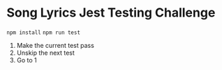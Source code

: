 # Song Lyrics Jest Testing Challenge
`npm install`
`npm run test`

1. Make the current test pass
2. Unskip the next test
3. Go to 1

